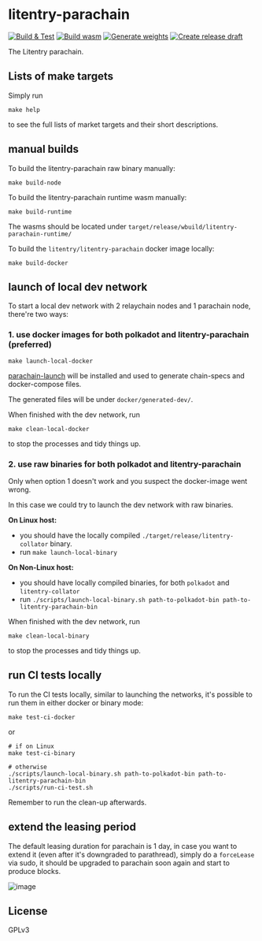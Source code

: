 # litentry-parachain
[![Build & Test](https://github.com/litentry/litentry-parachain/actions/workflows/build_and_run_test.yml/badge.svg)](https://github.com/litentry/litentry-parachain/actions/workflows/build_and_run_test.yml)
[![Build wasm](https://github.com/litentry/litentry-parachain/actions/workflows/build_wasm.yml/badge.svg)](https://github.com/litentry/litentry-parachain/actions/workflows/build_wasm.yml)
[![Generate weights](https://github.com/litentry/litentry-parachain/actions/workflows/generate_weights.yml/badge.svg)](https://github.com/litentry/litentry-parachain/actions/workflows/generate_weights.yml)
[![Create release draft](https://github.com/litentry/litentry-parachain/actions/workflows/create_release_draft.yml/badge.svg)](https://github.com/litentry/litentry-parachain/actions/workflows/create_release_draft.yml)

The Litentry parachain.

## Lists of make targets
Simply run
```
make help
```
to see the full lists of market targets and their short descriptions.

## manual builds

To build the litentry-parachain raw binary manually:
```
make build-node
```

To build the litentry-parachain runtime wasm manually:
```
make build-runtime
```
The wasms should be located under `target/release/wbuild/litentry-parachain-runtime/`

To build the `litentry/litentry-parachain` docker image locally:
```
make build-docker
```

## launch of local dev network

To start a local dev network with 2 relaychain nodes and 1 parachain node, there're two ways:

### 1. use docker images for both polkadot and litentry-parachain (preferred)

```
make launch-local-docker
```
[parachain-launch](https://github.com/open-web3-stack/parachain-launch) will be installed and used to generate chain-specs and docker-compose files.

The generated files will be under `docker/generated-dev/`.

When finished with the dev network, run
```
make clean-local-docker
```
to stop the processes and tidy things up.

### 2. use raw binaries for both polkadot and litentry-parachain

Only when option 1 doesn't work and you suspect the docker-image went wrong.

In this case we could try to launch the dev network with raw binaries.

**On Linux host:**

- you should have the locally compiled `./target/release/litentry-collator` binary.
- run `make launch-local-binary`

**On Non-Linux host:**

- you should have locally compiled binaries, for both `polkadot` and `litentry-collator`
- run `./scripts/launch-local-binary.sh path-to-polkadot-bin path-to-litentry-parachain-bin`

When finished with the dev network, run
```
make clean-local-binary
```
to stop the processes and tidy things up.

## run CI tests locally

To run the CI tests locally, similar to launching the networks, it's possible to run them in either docker or binary mode:
```
make test-ci-docker
```
or
```
# if on Linux
make test-ci-binary

# otherwise
./scripts/launch-local-binary.sh path-to-polkadot-bin path-to-litentry-parachain-bin
./scripts/run-ci-test.sh
```
Remember to run the clean-up afterwards.

## extend the leasing period

The default leasing duration for parachain is 1 day, in case you want to extend it (even after it's downgraded to parathread), simply do a `forceLease` via sudo, it should be upgraded to parachain soon again and start to produce blocks.

![image](https://user-images.githubusercontent.com/7630809/135689832-1f57cd5c-7f83-4fce-9bb0-832b77a38dcc.png)

## License
GPLv3
